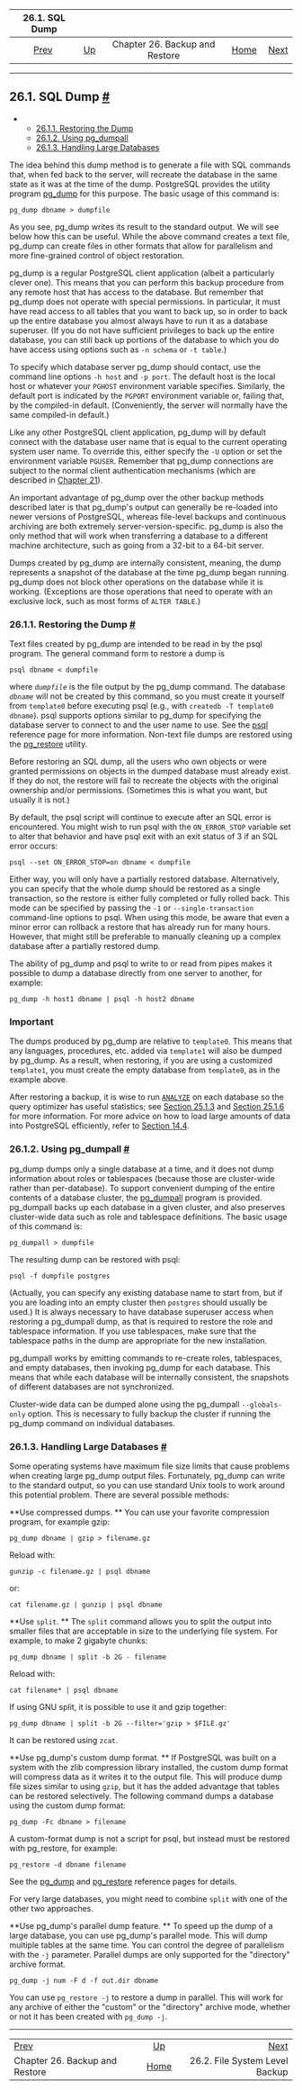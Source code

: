 <!--?xml version="1.0" encoding="UTF-8" standalone="no"?-->

|                     26.1. SQL Dump                    |                                                    |                                |                                                       |                                                            |
| :---------------------------------------------------: | :------------------------------------------------- | :----------------------------: | ----------------------------------------------------: | ---------------------------------------------------------: |
| [Prev](backup.html "Chapter 26. Backup and Restore")  | [Up](backup.html "Chapter 26. Backup and Restore") | Chapter 26. Backup and Restore | [Home](index.html "PostgreSQL 17devel Documentation") |  [Next](backup-file.html "26.2. File System Level Backup") |

***

## 26.1. SQL Dump [#](#BACKUP-DUMP)

*   *   [26.1.1. Restoring the Dump](backup-dump.html#BACKUP-DUMP-RESTORE)
    *   [26.1.2. Using pg\_dumpall](backup-dump.html#BACKUP-DUMP-ALL)
    *   [26.1.3. Handling Large Databases](backup-dump.html#BACKUP-DUMP-LARGE)

The idea behind this dump method is to generate a file with SQL commands that, when fed back to the server, will recreate the database in the same state as it was at the time of the dump. PostgreSQL provides the utility program [pg\_dump](app-pgdump.html "pg_dump") for this purpose. The basic usage of this command is:

    pg_dump dbname > dumpfile

As you see, pg\_dump writes its result to the standard output. We will see below how this can be useful. While the above command creates a text file, pg\_dump can create files in other formats that allow for parallelism and more fine-grained control of object restoration.

pg\_dump is a regular PostgreSQL client application (albeit a particularly clever one). This means that you can perform this backup procedure from any remote host that has access to the database. But remember that pg\_dump does not operate with special permissions. In particular, it must have read access to all tables that you want to back up, so in order to back up the entire database you almost always have to run it as a database superuser. (If you do not have sufficient privileges to back up the entire database, you can still back up portions of the database to which you do have access using options such as `-n schema` or `-t table`.)

To specify which database server pg\_dump should contact, use the command line options `-h host` and `-p port`. The default host is the local host or whatever your `PGHOST` environment variable specifies. Similarly, the default port is indicated by the `PGPORT` environment variable or, failing that, by the compiled-in default. (Conveniently, the server will normally have the same compiled-in default.)

Like any other PostgreSQL client application, pg\_dump will by default connect with the database user name that is equal to the current operating system user name. To override this, either specify the `-U` option or set the environment variable `PGUSER`. Remember that pg\_dump connections are subject to the normal client authentication mechanisms (which are described in [Chapter 21](client-authentication.html "Chapter 21. Client Authentication")).

An important advantage of pg\_dump over the other backup methods described later is that pg\_dump's output can generally be re-loaded into newer versions of PostgreSQL, whereas file-level backups and continuous archiving are both extremely server-version-specific. pg\_dump is also the only method that will work when transferring a database to a different machine architecture, such as going from a 32-bit to a 64-bit server.

Dumps created by pg\_dump are internally consistent, meaning, the dump represents a snapshot of the database at the time pg\_dump began running. pg\_dump does not block other operations on the database while it is working. (Exceptions are those operations that need to operate with an exclusive lock, such as most forms of `ALTER TABLE`.)

### 26.1.1. Restoring the Dump [#](#BACKUP-DUMP-RESTORE)

Text files created by pg\_dump are intended to be read in by the psql program. The general command form to restore a dump is

    psql dbname < dumpfile

where *`dumpfile`* is the file output by the pg\_dump command. The database *`dbname`* will not be created by this command, so you must create it yourself from `template0` before executing psql (e.g., with `createdb -T template0 dbname`). psql supports options similar to pg\_dump for specifying the database server to connect to and the user name to use. See the [psql](app-psql.html "psql") reference page for more information. Non-text file dumps are restored using the [pg\_restore](app-pgrestore.html "pg_restore") utility.

Before restoring an SQL dump, all the users who own objects or were granted permissions on objects in the dumped database must already exist. If they do not, the restore will fail to recreate the objects with the original ownership and/or permissions. (Sometimes this is what you want, but usually it is not.)

By default, the psql script will continue to execute after an SQL error is encountered. You might wish to run psql with the `ON_ERROR_STOP` variable set to alter that behavior and have psql exit with an exit status of 3 if an SQL error occurs:

    psql --set ON_ERROR_STOP=on dbname < dumpfile

Either way, you will only have a partially restored database. Alternatively, you can specify that the whole dump should be restored as a single transaction, so the restore is either fully completed or fully rolled back. This mode can be specified by passing the `-1` or `--single-transaction` command-line options to psql. When using this mode, be aware that even a minor error can rollback a restore that has already run for many hours. However, that might still be preferable to manually cleaning up a complex database after a partially restored dump.

The ability of pg\_dump and psql to write to or read from pipes makes it possible to dump a database directly from one server to another, for example:

    pg_dump -h host1 dbname | psql -h host2 dbname

### Important

The dumps produced by pg\_dump are relative to `template0`. This means that any languages, procedures, etc. added via `template1` will also be dumped by pg\_dump. As a result, when restoring, if you are using a customized `template1`, you must create the empty database from `template0`, as in the example above.

After restoring a backup, it is wise to run [`ANALYZE`](sql-analyze.html "ANALYZE") on each database so the query optimizer has useful statistics; see [Section 25.1.3](routine-vacuuming.html#VACUUM-FOR-STATISTICS "25.1.3. Updating Planner Statistics") and [Section 25.1.6](routine-vacuuming.html#AUTOVACUUM "25.1.6. The Autovacuum Daemon") for more information. For more advice on how to load large amounts of data into PostgreSQL efficiently, refer to [Section 14.4](populate.html "14.4. Populating a Database").

### 26.1.2. Using pg\_dumpall [#](#BACKUP-DUMP-ALL)

pg\_dump dumps only a single database at a time, and it does not dump information about roles or tablespaces (because those are cluster-wide rather than per-database). To support convenient dumping of the entire contents of a database cluster, the [pg\_dumpall](app-pg-dumpall.html "pg_dumpall") program is provided. pg\_dumpall backs up each database in a given cluster, and also preserves cluster-wide data such as role and tablespace definitions. The basic usage of this command is:

    pg_dumpall > dumpfile

The resulting dump can be restored with psql:

    psql -f dumpfile postgres

(Actually, you can specify any existing database name to start from, but if you are loading into an empty cluster then `postgres` should usually be used.) It is always necessary to have database superuser access when restoring a pg\_dumpall dump, as that is required to restore the role and tablespace information. If you use tablespaces, make sure that the tablespace paths in the dump are appropriate for the new installation.

pg\_dumpall works by emitting commands to re-create roles, tablespaces, and empty databases, then invoking pg\_dump for each database. This means that while each database will be internally consistent, the snapshots of different databases are not synchronized.

Cluster-wide data can be dumped alone using the pg\_dumpall `--globals-only` option. This is necessary to fully backup the cluster if running the pg\_dump command on individual databases.

### 26.1.3. Handling Large Databases [#](#BACKUP-DUMP-LARGE)

Some operating systems have maximum file size limits that cause problems when creating large pg\_dump output files. Fortunately, pg\_dump can write to the standard output, so you can use standard Unix tools to work around this potential problem. There are several possible methods:

**Use compressed dumps. ** You can use your favorite compression program, for example gzip:

    pg_dump dbname | gzip > filename.gz

Reload with:

    gunzip -c filename.gz | psql dbname

or:

    cat filename.gz | gunzip | psql dbname

**Use `split`. ** The `split` command allows you to split the output into smaller files that are acceptable in size to the underlying file system. For example, to make 2 gigabyte chunks:

    pg_dump dbname | split -b 2G - filename

Reload with:

    cat filename* | psql dbname

If using GNU split, it is possible to use it and gzip together:

    pg_dump dbname | split -b 2G --filter='gzip > $FILE.gz'

It can be restored using `zcat`.

**Use pg\_dump's custom dump format. ** If PostgreSQL was built on a system with the zlib compression library installed, the custom dump format will compress data as it writes it to the output file. This will produce dump file sizes similar to using `gzip`, but it has the added advantage that tables can be restored selectively. The following command dumps a database using the custom dump format:

    pg_dump -Fc dbname > filename

A custom-format dump is not a script for psql, but instead must be restored with pg\_restore, for example:

    pg_restore -d dbname filename

See the [pg\_dump](app-pgdump.html "pg_dump") and [pg\_restore](app-pgrestore.html "pg_restore") reference pages for details.

For very large databases, you might need to combine `split` with one of the other two approaches.

**Use pg\_dump's parallel dump feature. ** To speed up the dump of a large database, you can use pg\_dump's parallel mode. This will dump multiple tables at the same time. You can control the degree of parallelism with the `-j` parameter. Parallel dumps are only supported for the "directory" archive format.

    pg_dump -j num -F d -f out.dir dbname

You can use `pg_restore -j` to restore a dump in parallel. This will work for any archive of either the "custom" or the "directory" archive mode, whether or not it has been created with `pg_dump -j`.

***

|                                                       |                                                       |                                                            |
| :---------------------------------------------------- | :---------------------------------------------------: | ---------------------------------------------------------: |
| [Prev](backup.html "Chapter 26. Backup and Restore")  |   [Up](backup.html "Chapter 26. Backup and Restore")  |  [Next](backup-file.html "26.2. File System Level Backup") |
| Chapter 26. Backup and Restore                        | [Home](index.html "PostgreSQL 17devel Documentation") |                             26.2. File System Level Backup |
